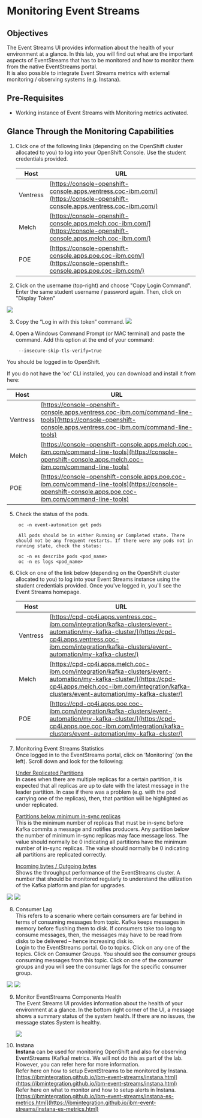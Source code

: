 # Monitoring Event Streams


## Objectives

The Event Streams UI provides information about the health of your environment at a glance. In this lab, you will find out what are the important aspects of EventStreams that has to be monitored and how to monitor them from the native EventStreams portal.   
It is also possible to integrate Event Streams metrics with external monitoring / observing systems (e.g. Instana). 


## Pre-Requisites

* Working instance of Event Streams with Monitoring metrics activated.



## Glance Through the Monitoring Capabilities

1. Click one of the following links (depending on the OpenShift cluster allocated to you) to log into your OpenShift Console. Use the student credentials provided. 

    | Host | URL |
    | --- | --- |
    | Ventress | [https://console-openshift-console.apps.ventress.coc-ibm.com/](https://console-openshift-console.apps.ventress.coc-ibm.com/) |
    | Melch| [https://console-openshift-console.apps.melch.coc-ibm.com/](https://console-openshift-console.apps.melch.coc-ibm.com/) |
    | POE | [https://console-openshift-console.apps.poe.coc-ibm.com/](https://console-openshift-console.apps.poe.coc-ibm.com/) |  

2. Click on the username (top-right) and choose "Copy Login Command". Enter the same student username / password again. Then, click on "Display Token"

![](images/58.jpg)

3. Copy the “Log in with this token” command.
![](images/59.jpg)

4. Open a Windows Command Prompt (or MAC terminal) and paste the command. Add this option at the end of your command:   

		--insecure-skip-tls-verify=true

You should be logged in to OpenShift. 

If you do not have the 'oc' CLI installed, you can download and install it from here:   


| Host | URL |
| --- | --- |
| Ventress | [https://console-openshift-console.apps.ventress.coc-ibm.com/command-line-tools](https://console-openshift-console.apps.ventress.coc-ibm.com/command-line-tools) |
| Melch| [https://console-openshift-console.apps.melch.coc-ibm.com/command-line-tools](https://console-openshift-console.apps.melch.coc-ibm.com/command-line-tools) |
| POE | [https://console-openshift-console.apps.poe.coc-ibm.com/command-line-tools](https://console-openshift-console.apps.poe.coc-ibm.com/command-line-tools) |    


5. Check the status of the pods.   

		oc -n event-automation get pods 

		All pods should be in either Running or Completed state. There should not be any frequent restarts. If there were any pods not in running state, check the status:

		oc -n es describe pods <pod_name>
		oc -n es logs <pod_name>

6. Click on one of the link below (depending on the OpenShift cluster allocated to you) to log into your Event Streams instance using the student credentials provided. Once you've logged in, you'll see the Event Streams homepage.

    | Host | URL |
    | --- | --- |
    | Ventress | [https://cpd-cp4i.apps.ventress.coc-ibm.com/integration/kafka-clusters/event-automation/my-kafka-cluster/](https://cpd-cp4i.apps.ventress.coc-ibm.com/integration/kafka-clusters/event-automation/my-kafka-cluster/) |
    | Melch| [https://cpd-cp4i.apps.melch.coc-ibm.com/integration/kafka-clusters/event-automation/my-kafka-cluster/](https://cpd-cp4i.apps.melch.coc-ibm.com/integration/kafka-clusters/event-automation/my-kafka-cluster/) |
    | POE | [https://cpd-cp4i.apps.poe.coc-ibm.com/integration/kafka-clusters/event-automation/my-kafka-cluster/](https://cpd-cp4i.apps.poe.coc-ibm.com/integration/kafka-clusters/event-automation/my-kafka-cluster/) |  

7. Monitoring Event Streams Statistics   
Once logged in to the EventStreams portal, click on ‘Monitoring’ (on the left). Scroll down and look for the following:      

	<u>Under Replicated Partitions </u>   
	In cases when there are multiple replicas for a certain partition, it is expected that all replicas are up to date with the latest message in the leader partition. In case if there was a problem (e.g. with the pod carrying one of the replicas), then, that partition will be highlighted as under replicated.    

	<u>Partitions below minimum in-sync replicas</u>   
	This is the minimum number of replicas that must be in-sync before Kafka commits a message and notifies producers. Any partition below the number of minimum in-sync replicas may face message loss. The value should normally be 0 indicating all partitions have the minimum number of in-sync replicas.  The value should normally be 0 indicating all partitions are replicated correctly.   

	<u>Incoming bytes / Outgoing bytes </u>   
	Shows the throughput performance of the EventStreams cluster. A number that should be monitored regularly to understand the utilization of the Kafka platform and plan for upgrades. 

![](images/60.jpg) 
![](images/61.jpg) 


8. Consumer Lag   
This refers to a scenario where certain consumers are far behind in terms of consuming messages from topic. Kafka keeps messages in memory before flushing them to disk. If consumers take too long to consume messages, then, the messages may have to be read from disks to be delivered – hence increasing disk io.    
Login to the EventStreams portal. Go to topics. Click on any one of the topics. Click on Consumer Groups. You should see the consumer groups consuming messages from this topic. Click on one of the consumer groups and you will see the consumer lags for the specific consumer group.

![](images/62.jpg) 
![](images/63.jpg) 

9. Monitor EventStreams Components Health   
The Event Streams UI provides information about the health of your environment at a glance. In the bottom right corner of the UI, a message shows a summary status of the system health. If there are no issues, the message states System is healthy.

	![](images/64.jpg) 


10. Instana   
**Instana** can be used for monitoring OpenShift and also for observing EventStreams (Kafka) metrics. 
We will not do this as part of the lab. However, you can refer here for more information.   
Refer here on how to setup EventStreams to be monitored by Instana.   
[https://ibmintegration.github.io/ibm-event-streams/instana.html](https://ibmintegration.github.io/ibm-event-streams/instana.html)   
Refer here on what to monitor and how to setup alerts in Instana.   
[https://ibmintegration.github.io/ibm-event-streams/instana-es-metrics.html](https://ibmintegration.github.io/ibm-event-streams/instana-es-metrics.html)







